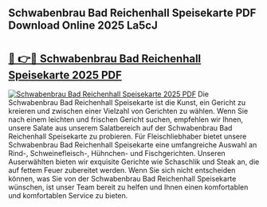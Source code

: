 ## Schwabenbrau Bad Reichenhall Speisekarte PDF Download Online 2025 La5cJ

# <h2><a href="http://gc6d19.nevu.top/?p=Schwabenbrau+Bad+Reichenhall+Speisekarte">🔗 👉🔴 Schwabenbrau Bad Reichenhall Speisekarte 2025 PDF</a></h2>

[![Schwabenbrau Bad Reichenhall Speisekarte 2025 PDF](https://i.imgur.com/dBaPXMq.png)](http://gc6d19.nevu.top/?p=Schwabenbrau+Bad+Reichenhall+Speisekarte)
Die Schwabenbrau Bad Reichenhall Speisekarte ist die Kunst, ein Gericht zu kreieren und zwischen einer Vielzahl von Gerichten zu wählen. Wenn Sie nach einem leichten und frischen Gericht suchen, empfehlen wir Ihnen, unsere Salate aus unserem Salatbereich auf der Schwabenbrau Bad Reichenhall Speisekarte zu probieren. Für Fleischliebhaber bietet unsere Schwabenbrau Bad Reichenhall Speisekarte eine umfangreiche Auswahl an Rind-, Schweinefleisch-, Hühnchen- und Fischgerichten. Unseren Auserwählten bieten wir exquisite Gerichte wie Schaschlik und Steak an, die auf fettem Feuer zubereitet werden. Wenn Sie sich nicht entscheiden können, was Sie von der Schwabenbrau Bad Reichenhall Speisekarte wünschen, ist unser Team bereit zu helfen und Ihnen einen komfortablen und komfortablen Service zu bieten.
